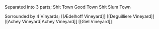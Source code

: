 Separated into 3 parts;
Shit Town
Good Town
Shit Slum Town

Sorrounded by 4 Vinyards;
[[Ædelhoff Vineyard]]
[[Deguilliere Vineyard]]
[[Achey Vineyard|Achey Vineyard]]
[[Giel Vineyard]]
